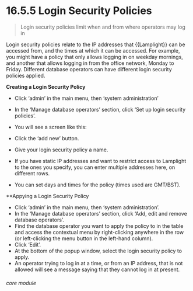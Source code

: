 #  16.5.5 Login Security Policies

> Login security policies limit when and from where operators may log in

Login security policies relate to the IP addresses that {{Lamplight}} can be accessed from, and the times at which it can be accessed. For example, you might have a policy that only allows logging in on weekday mornings, and another that allows logging in from the office network, Monday to Friday. Different database operators can have different login security policies applied.

**Creating a Login Security Policy**

- Click ‘admin’ in the main menu, then ‘system administration’
- In the ‘Manage database operators’ section, click ‘Set up login security policies’.
- You will see a screen like this:





- Click the ‘add new’ button.
- Give your login security policy a name.
- If you have static IP addresses and want to restrict access to Lamplight to the ones you specify, you can enter multiple addresses here, on different rows. 
- You can set days and times for the policy (times used are GMT/BST).

**Appying a Login Security Policy

- Click ‘admin’ in the main menu, then ‘system administration’.
- In the ‘Manage database operators’ section, click ‘Add, edit and remove database operators’.
- Find the database operator you want to apply the policy to in the table and access the contextual menu by right-clicking anywhere in the row (or left-clicking the menu button in the left-hand column).
- Click ‘Edit’.
- At the bottom of the popup window, select the login security policy to apply.
- An operator trying to log in at a time, or from an IP address, that is not allowed will see a message saying that they cannot log in at present. 


###### core module
